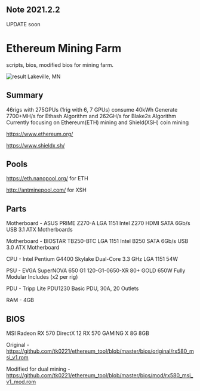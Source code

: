 ## Note 2021.2.2 

UPDATE soon

# Ethereum Mining Farm
scripts, bios, modified bios for mining farm.

![result](https://github.com/tk0221/mining_project/blob/master/IMG_2773.JPG?raw=true)
Lakeville, MN

## Summary
46rigs with 275GPUs (1rig with 6, 7 GPUs) consume 40kWh
Generate 7700+MH/s for Ethash Algorithm and 262GH/s for Blake2s Algorithm
Currently focusing on Ethereum(ETH) mining and Shield(XSH) coin mining

https://www.ethereum.org/

https://www.shieldx.sh/


## Pools
https://eth.nanopool.org/ for ETH

http://antminepool.com/ for XSH

## Parts

Motherboard - ASUS PRIME Z270-A LGA 1151 Intel Z270 HDMI SATA 6Gb/s USB 3.1 ATX Motherboards

Motherboard - BIOSTAR TB250-BTC LGA 1151 Intel B250 SATA 6Gb/s USB 3.0 ATX Motherboard

CPU - Intel Pentium G4400 Skylake Dual-Core 3.3 GHz LGA 1151 54W

PSU - EVGA SuperNOVA 650 G1 120-G1-0650-XR 80+ GOLD 650W Fully Modular Includes (x2 per rig)

PDU - Tripp Lite PDU1230 Basic PDU, 30A, 20 Outlets

RAM - 4GB

## BIOS

MSI Radeon RX 570 DirectX 12 RX 570 GAMING X 8G 8GB

Original - https://github.com/tk0221/ethereum_tool/blob/master/bios/original/rx580_msi_v1.rom

Modified for dual mining - https://github.com/tk0221/ethereum_tool/blob/master/bios/mod/rx580_msi_v1_mod.rom



